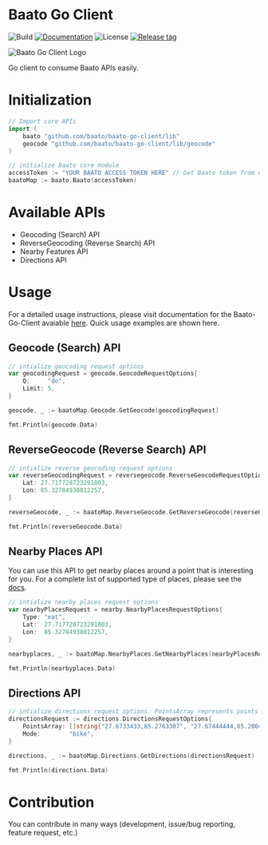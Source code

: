# Baato Go Client

![Build](https://github.com/drklrd/baato-go-client/actions/workflows/baato_go_client.yml/badge.svg)
[![Documentation](https://img.shields.io/docsrs/badge?style=plastic)](https://docs.baato.io)
![License](https://img.shields.io/badge/License-MIT-green.svg)
[![Release tag](https://img.shields.io/github/v/tag/drklrd/baato-go-client)](https://github.com/drklrd/baato-go-client/releases)



![Baato Go Client Logo](https://github.com/drklrd/baato-go-client/blob/main/goclient.png?raw=true)




Go client to consume Baato APIs easily.


# Initialization
```go
// Import core APIs
import (
	baato "github.com/baato/baato-go-client/lib"
	geocode "github.com/baato/baato-go-client/lib/geocode"
)

// initialize Baato core module
accessToken := "YOUR BAATO ACCESS TOKEN HERE" // Get Baato token from environment
baatoMap := baato.Baato(accessToken)

```

# Available APIs
- Geocoding (Search) API
- ReverseGeocoding (Reverse Search) API
- Nearby Features API
- Directions API


# Usage 

For a detailed usage instructions, please visit documentation for the Baato-Go-Client avaiable [here](https://docs.baato.io). Quick usage examples are shown here.

## Geocode (Search) API
```go
// intialize geocoding request options
var geocodingRequest = geocode.GeocodeRequestOptions{
	Q:     "do",
	Limit: 5,
}

geocode, _ := baatoMap.Geocode.GetGeocode(geocodingRequest)

fmt.Println(geocode.Data)
```

## ReverseGeocode (Reverse Search) API

```go
// intialize reverse geocoding request options
var reverseGeocodingRequest = reversegeocode.ReverseGeocodeRequestOptions{
	Lat: 27.717728723291803,
	Lon: 85.32784938812257,
}

reverseGeocode, _ := baatoMap.ReverseGeocode.GetReverseGeocode(reverseGeocodingRequest)

fmt.Println(reverseGeocode.Data)
```


## Nearby Places API

You can use this API to get nearby places around a point that is interesting for you. For a complete list of supported type of places, please see the [docs](https://docs.baato.io/#/v1/services/nearby_places).

```go
// intialize nearby places request options
var nearbyPlacesRequest = nearby.NearbyPlacesRequestOptions{
	Type: "eat",
	Lat:  27.717728723291803,
	Lon:  85.32784938812257,
}

nearbyplaces, _ := baatoMap.NearbyPlaces.GetNearbyPlaces(nearbyPlacesRequest)

fmt.Println(nearbyplaces.Data)
```

## Directions API

```go
// intialize directions request options. PointsArray represents points that we should pass through.
directionsRequest := directions.DirectionsRequestOptions{
	PointsArray: []string{"27.6733433,85.2763307", "27.67444444,85.28047222"},
	Mode:        "bike",
}

directions, _ := baatoMap.Directions.GetDirections(directionsRequest)

fmt.Println(directions.Data)

```



# Contribution
You can contribute in many ways (development, issue/bug reporting, feature request, etc.)